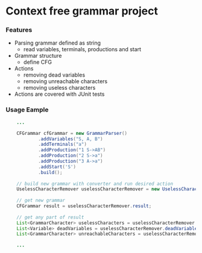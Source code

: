 # Context free grammar project

### Features
- Parsing grammar defined as string
  - read variables, terminals, productions and start
- Grammar structure
  - define CFG
- Actions
  - removing dead variables
  - removing unreachable characters
  - removing useless characters
- Actions are covered with JUnit tests

### Usage Eample
```java
    ...

    CFGrammar cfGrammar = new GrammarParser()
            .addVariables("S, A, B")
            .addTerminals("a")
            .addProduction("1 S->AB")
            .addProduction("2 S->a")
            .addProduction("3 A->a")
            .addStart('S')
            .build();
            
    // build new grammar with converter and run desired action    
    UselessCharacterRemover uselessCharacterRemover = new UselessCharacterRemover(cfGrammar).removeUselessCharacters();
    
    // get new grammar
    CFGrammar result = uselessCharacterRemover.result;
    
    // get any part of result
    List<GrammarCharacter> uselessCharacters = uselessCharacterRemover.uselessCharacters;
    List<Variable> deadVariables = uselessCharacterRemover.deadVariables;
    List<GrammarCharacter> unreachableCharacters = uselessCharacterRemover.unreachableCharacters;
    
    ...
    
```
